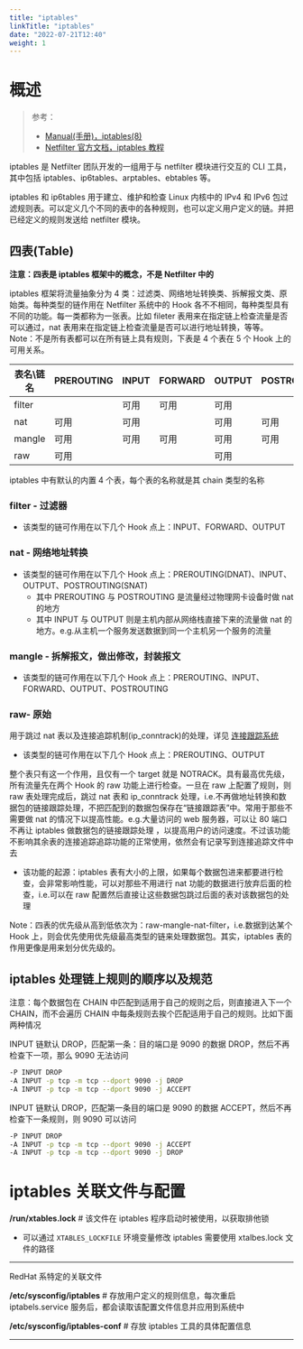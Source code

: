 ```yaml
---
title: "iptables"
linkTitle: "iptables"
date: "2022-07-21T12:40"
weight: 1
---
```


# 概述

> 参考：
>
> - [Manual(手册)，iptables(8)](https://man7.org/linux/man-pages/man8/iptables.8.html)
> - [Netfilter 官方文档，iptables 教程](https://www.frozentux.net/iptables-tutorial/iptables-tutorial.html)

iptables 是 Netfilter 团队开发的一组用于与 netfilter 模块进行交互的 CLI 工具，其中包括 iptables、ip6tables、arptables、ebtables 等。

iptables 和 ip6tables 用于建立、维护和检查 Linux 内核中的 IPv4 和 IPv6 包过滤规则表。可以定义几个不同的表中的各种规则，也可以定义用户定义的链。并把已经定义的规则发送给 netfilter 模块。

## 四表(Table)

**注意：四表是 iptables 框架中的概念，不是 Netfilter 中的**

iptables 框架将流量抽象分为 4 类：过滤类、网络地址转换类、拆解报文类、原始类。每种类型的链作用在 Netfilter 系统中的 Hook 各不不相同，每种类型具有不同的功能。每一类都称为一张表。比如 fileter 表用来在指定链上检查流量是否可以通过，nat 表用来在指定链上检查流量是否可以进行地址转换，等等。Note：不是所有表都可以在所有链上具有规则，下表是 4 个表在 5 个 Hook 上的可用关系。

| 表名\链名 | PREROUTING | INPUT | FORWARD | OUTPUT | POSTROUTING |
| --------- | ---------- | ----- | ------- | ------ | ----------- |
| filter    |            | 可用  | 可用    | 可用   |             |
| nat       | 可用       | 可用  |         | 可用   | 可用        |
| mangle    | 可用       | 可用  | 可用    | 可用   | 可用        |
| raw       | 可用       |       |         | 可用   |             |

iptables 中有默认的内置 4 个表，每个表的名称就是其 chain 类型的名称

### filter - 过滤器

- 该类型的链可作用在以下几个 Hook 点上：INPUT、FORWARD、OUTPUT

### nat - 网络地址转换

- 该类型的链可作用在以下几个 Hook 点上：PREROUTING(DNAT)、INPUT、OUTPUT、POSTROUTING(SNAT)
  - 其中 PREROUTING 与 POSTROUTING 是流量经过物理网卡设备时做 nat 的地方
  - 其中 INPUT 与 OUTPUT 则是主机内部从网络栈直接下来的流量做 nat 的地方。e.g.从主机一个服务发送数据到同一个主机另一个服务的流量

### mangle - 拆解报文，做出修改，封装报文

- 该类型的链可作用在以下几个 Hook 点上：PREROUTING、INPUT、FORWARD、OUTPUT、POSTROUTING

### raw- 原始

用于跳过 nat 表以及连接追踪机制(ip_conntrack)的处理，详见 [连接跟踪系统](/docs/1.操作系统/Kernel/Network/Linux%20网络流量控制/Connnection%20Tracking(连接跟踪).md)

- 该类型的链可作用在以下几个 Hook 点上：PREROUTING、OUTPUT

整个表只有这一个作用，且仅有一个 target 就是 NOTRACK。具有最高优先级，所有流量先在两个 Hook 的 raw 功能上进行检查。一旦在 raw 上配置了规则，则 raw 表处理完成后，跳过 nat 表和 ip_conntrack 处理，i.e.不再做地址转换和数据包的链接跟踪处理，不把匹配到的数据包保存在“链接跟踪表”中。常用于那些不需要做 nat 的情况下以提高性能。e.g.大量访问的 web 服务器，可以让 80 端口不再让 iptables 做数据包的链接跟踪处理 ，以提高用户的访问速度。不过该功能不影响其余表的连接追踪追踪功能的正常使用，依然会有记录写到连接追踪文件中去

- 该功能的起源：iptables 表有大小的上限，如果每个数据包进来都要进行检查，会非常影响性能，可以对那些不用进行 nat 功能的数据进行放弃后面的检查，i.e.可以在 raw 配置然后直接让这些数据包跳过后面的表对该数据包的处理

Note：四表的优先级从高到低依次为：raw-mangle-nat-filter，i.e.数据到达某个 Hook 上，则会优先使用优先级最高类型的链来处理数据包。其实，iptables 表的作用更像是用来划分优先级的。

## iptables 处理链上规则的顺序以及规范

注意：每个数据包在 CHAIN 中匹配到适用于自己的规则之后，则直接进入下一个 CHAIN，而不会遍历 CHAIN 中每条规则去挨个匹配适用于自己的规则。比如下面两种情况

INPUT 链默认 DROP，匹配第一条：目的端口是 9090 的数据 DROP，然后不再检查下一项，那么 9090 无法访问

```bash
-P INPUT DROP
-A INPUT -p tcp -m tcp --dport 9090 -j DROP
-A INPUT -p tcp -m tcp --dport 9090 -j ACCEPT
```

INPUT 链默认 DROP，匹配第一条目的端口是 9090 的数据 ACCEPT，然后不再检查下一条规则，则 9090 可以访问

```bash
-P INPUT DROP
-A INPUT -p tcp -m tcp --dport 9090 -j ACCEPT
-A INPUT -p tcp -m tcp --dport 9090 -j DROP
```

# iptables 关联文件与配置

**/run/xtables.lock** # 该文件在 iptables 程序启动时被使用，以获取排他锁

- 可以通过 `XTABLES_LOCKFILE` 环境变量修改 iptables 需要使用 xtalbes.lock 文件的路径

---

RedHat 系特定的关联文件

**/etc/sysconfig/iptables** # 存放用户定义的规则信息，每次重启 iptabels.service 服务后，都会读取该配置文件信息并应用到系统中

**/etc/sysconfig/iptables-conf** # 存放 iptables 工具的具体配置信息

---

